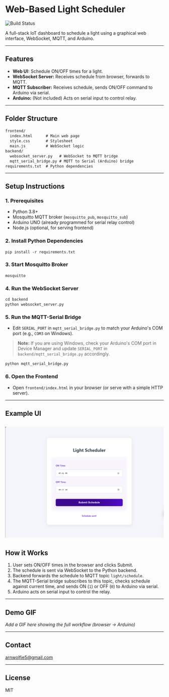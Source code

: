 # Web-Based Light Scheduler
![Build Status](https://img.shields.io/badge/status-productionalized-purple?style=flat-square)

A full-stack IoT dashboard to schedule a light using a graphical web interface, WebSocket, MQTT, and Arduino.

---

## Features
- **Web UI:** Schedule ON/OFF times for a light.
- **WebSocket Server:** Receives schedule from browser, forwards to MQTT.
- **MQTT Subscriber:** Receives schedule, sends ON/OFF command to Arduino via serial.
- **Arduino:** (Not included) Acts on serial input to control relay.

---

## Folder Structure
```
frontend/
  index.html      # Main web page
  style.css       # Stylesheet
  main.js         # WebSocket logic
backend/
  websocket_server.py   # WebSocket to MQTT bridge
  mqtt_serial_bridge.py # MQTT to Serial (Arduino) bridge
requirements.txt  # Python dependencies
```

---

## Setup Instructions

### 1. Prerequisites
- Python 3.8+
- Mosquitto MQTT broker (`mosquitto_pub`, `mosquitto_sub`)
- Arduino UNO (already programmed for serial relay control)
- Node.js (optional, for serving frontend)

### 2. Install Python Dependencies
```
pip install -r requirements.txt
```

### 3. Start Mosquitto Broker
```
mosquitto
```

### 4. Run the WebSocket Server
```
cd backend
python websocket_server.py
```

### 5. Run the MQTT-Serial Bridge
- Edit `SERIAL_PORT` in `mqtt_serial_bridge.py` to match your Arduino's COM port (e.g., `COM3` on Windows).
> **Note:** If you are using Windows, check your Arduino's COM port in Device Manager and update `SERIAL_PORT` in `backend/mqtt_serial_bridge.py` accordingly.
```
python mqtt_serial_bridge.py
```

### 6. Open the Frontend
- Open `frontend/index.html` in your browser (or serve with a simple HTTP server).

---

## Example UI
![alt text](image.png)
---

## How it Works
1. User sets ON/OFF times in the browser and clicks Submit.
2. The schedule is sent via WebSocket to the Python backend.
3. Backend forwards the schedule to MQTT topic `light/schedule`.
4. The MQTT-Serial bridge subscribes to this topic, checks schedule against current time, and sends ON (`1`) or OFF (`0`) to Arduino via serial.
5. Arduino acts on serial input to control the relay.

---

## Demo GIF
_Add a GIF here showing the full workflow (browser → Arduino)_

---

## Contact
arnwolfie5@gmail.com

---

## License
MIT

